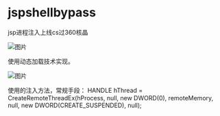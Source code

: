 # jspshellbypass
jsp进程注入上线cs过360核晶

![图片](https://github.com/user-attachments/assets/a549e340-2943-49a3-bb5d-d0e335276ce2)

使用动态加载技术实现。

![图片](https://github.com/user-attachments/assets/9fcbd086-ba5e-47ad-ba83-180fe4435ef2)

使用的注入方法，常规手段：
HANDLE hThread = CreateRemoteThreadEx(hProcess, null, new DWORD(0), remoteMemory, null, new DWORD(CREATE_SUSPENDED), null);


